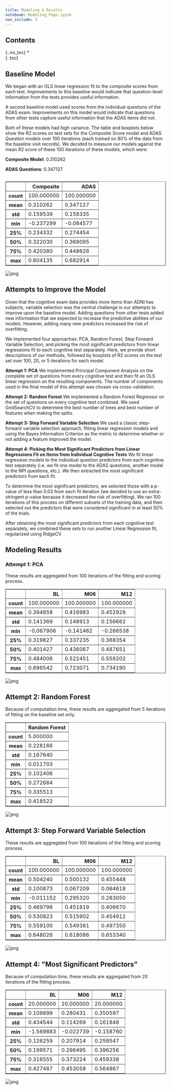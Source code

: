```yaml
---
title: Modeling & Results
notebook: Modeling_Page.ipynb
nav_include: 3
---
```


## Contents
{:.no_toc}
*  
{: toc}


##  Baseline Model

We began with an OLS linear regression fit to the composite scores from each test. Improvements to this baseline would indicate that question-level information from the tests provides useful information. 

A second baseline model used scores from the individual questions of the ADAS exam. Improvements on this model would indicate that questions from other tests capture useful information that the ADAS items did not.

Both of these models had high variance. The table and boxplots below show the R2 scores on test sets for the Composite Score model and ADAS Question models over 100 iterations (each trained on 80% of the data from the baseline visit records). We decided to measure our models against the mean R2 score of these 100 iterations of these models, which were:

**Composite Model**: 0.310262

**ADAS Questions**: 0.347127


```python

```




<div>
<style>
    .dataframe thead tr:only-child th {
        text-align: right;
    }

    .dataframe thead th {
        text-align: left;
    }

    .dataframe tbody tr th {
        vertical-align: top;
    }
</style>
<table border="1" class="dataframe">
  <thead>
    <tr style="text-align: right;">
      <th></th>
      <th>Composite</th>
      <th>ADAS</th>
    </tr>
  </thead>
  <tbody>
    <tr>
      <th>count</th>
      <td>100.000000</td>
      <td>100.000000</td>
    </tr>
    <tr>
      <th>mean</th>
      <td>0.310262</td>
      <td>0.347127</td>
    </tr>
    <tr>
      <th>std</th>
      <td>0.159539</td>
      <td>0.158335</td>
    </tr>
    <tr>
      <th>min</th>
      <td>-0.237299</td>
      <td>-0.084577</td>
    </tr>
    <tr>
      <th>25%</th>
      <td>0.234332</td>
      <td>0.274454</td>
    </tr>
    <tr>
      <th>50%</th>
      <td>0.322030</td>
      <td>0.369095</td>
    </tr>
    <tr>
      <th>75%</th>
      <td>0.420380</td>
      <td>0.448626</td>
    </tr>
    <tr>
      <th>max</th>
      <td>0.604135</td>
      <td>0.682914</td>
    </tr>
  </tbody>
</table>
</div>


![png](output_4_1.png)


## Attempts to Improve the Model

Given that the cognitive exam data provides more items than ADNI has subjects, variable selection was the central challenge in our attempts to improve upon the baseline model. Adding questions from other tests added new information that we expected to increase the predictive abilities of our models. However, adding many new predictors increased the risk of overfitting.

We implemented four approaches: PCA, Random Forest, Step Forward Variable Selection, and picking the most significant predictors from linear regressions fit to each cognitive test separately. Here, we provide short descriptions of our methods, followed by boxplots of R2 scores on the test set over 100, 20, or 5 iterations for each model.

**Attempt 1: PCA**  We implemented Principal Component Analysis on the complete set of questions from every cognitive test and then fit an OLS linear regression on the resulting components. The number of components used in the final model of this attempt was chosen via cross-validation. 

**Attempt 2: Random Forest** We implemented a Random Forest Regressor on the set of questions on every cognitive test combined. We used GridSearchCV to determine the best number of trees and best number of features when making the splits.

**Attempt 3: Step Forward Variable Selection** We used a classic step-forward variable selection approach, fitting linear regression models and using the Bayes Information Criterion as the metric to determine whether or not adding a feature improved the model. 

**Attempt 4: Picking the Most Significant Predictors from Linear Regressions Fit on Items from Individual Cognitive Tests** 
We fit linear regression models to the individual question predictors from each cognitive test separately (i.e. we fit one model to the ADAS questions, another model to the NPI questions, etc.). We then extracted the most significant predictors from each fit. 

To determine the most significant predictors, we selected those with a p-value of less than 0.03 from each fit iteration (we decided to use an extra-stringent p-value because it decreased the risk of overfitting). We ran 100 iterations of this process on different subsets of the training data, and then selected out the predictors that were considered significant in at least 50% of the trials.

After obtaining the most significant predictors from each cognitive test separately, we combined these sets to run another Linear Regression fit, regularized using RidgeCV.

## Modeling Results

### Attempt 1: PCA

These results are aggregated from 100 iterations of the fitting and scoring process.




<div>
<style>
    .dataframe thead tr:only-child th {
        text-align: right;
    }

    .dataframe thead th {
        text-align: left;
    }

    .dataframe tbody tr th {
        vertical-align: top;
    }
</style>
<table border="1" class="dataframe">
  <thead>
    <tr style="text-align: right;">
      <th></th>
      <th>BL</th>
      <th>M06</th>
      <th>M12</th>
    </tr>
  </thead>
  <tbody>
    <tr>
      <th>count</th>
      <td>100.000000</td>
      <td>100.000000</td>
      <td>100.000000</td>
    </tr>
    <tr>
      <th>mean</th>
      <td>0.394858</td>
      <td>0.416983</td>
      <td>0.452928</td>
    </tr>
    <tr>
      <th>std</th>
      <td>0.141369</td>
      <td>0.148913</td>
      <td>0.156662</td>
    </tr>
    <tr>
      <th>min</th>
      <td>-0.067906</td>
      <td>-0.141462</td>
      <td>-0.266538</td>
    </tr>
    <tr>
      <th>25%</th>
      <td>0.319827</td>
      <td>0.337235</td>
      <td>0.368354</td>
    </tr>
    <tr>
      <th>50%</th>
      <td>0.401427</td>
      <td>0.436067</td>
      <td>0.487651</td>
    </tr>
    <tr>
      <th>75%</th>
      <td>0.484006</td>
      <td>0.522451</td>
      <td>0.558202</td>
    </tr>
    <tr>
      <th>max</th>
      <td>0.696542</td>
      <td>0.723071</td>
      <td>0.734190</td>
    </tr>
  </tbody>
</table>
</div>


![png](output_11_1.png)


## Attempt 2: Random Forest

Because of computation time, these results are aggregated from 5 iterations of fitting on the baseline set only.


<div>
<style>
    .dataframe thead tr:only-child th {
        text-align: right;
    }

    .dataframe thead th {
        text-align: left;
    }

    .dataframe tbody tr th {
        vertical-align: top;
    }
</style>
<table border="1" class="dataframe">
  <thead>
    <tr style="text-align: right;">
      <th></th>
      <th>Random Forest</th>
    </tr>
  </thead>
  <tbody>
    <tr>
      <th>count</th>
      <td>5.000000</td>
    </tr>
    <tr>
      <th>mean</th>
      <td>0.228166</td>
    </tr>
    <tr>
      <th>std</th>
      <td>0.167640</td>
    </tr>
    <tr>
      <th>min</th>
      <td>0.011703</td>
    </tr>
    <tr>
      <th>25%</th>
      <td>0.102406</td>
    </tr>
    <tr>
      <th>50%</th>
      <td>0.272684</td>
    </tr>
    <tr>
      <th>75%</th>
      <td>0.335513</td>
    </tr>
    <tr>
      <th>max</th>
      <td>0.418522</td>
    </tr>
  </tbody>
</table>
</div>


![png](output_15_1.png)


## Attempt 3: Step Forward Variable Selection

These results are aggregated from 100 iterations of the fitting and scoring process.


<div>
<style>
    .dataframe thead tr:only-child th {
        text-align: right;
    }

    .dataframe thead th {
        text-align: left;
    }

    .dataframe tbody tr th {
        vertical-align: top;
    }
</style>
<table border="1" class="dataframe">
  <thead>
    <tr style="text-align: right;">
      <th></th>
      <th>BL</th>
      <th>M06</th>
      <th>M12</th>
    </tr>
  </thead>
  <tbody>
    <tr>
      <th>count</th>
      <td>100.000000</td>
      <td>100.000000</td>
      <td>100.000000</td>
    </tr>
    <tr>
      <th>mean</th>
      <td>0.504240</td>
      <td>0.500132</td>
      <td>0.455448</td>
    </tr>
    <tr>
      <th>std</th>
      <td>0.100873</td>
      <td>0.067209</td>
      <td>0.064618</td>
    </tr>
    <tr>
      <th>min</th>
      <td>-0.011152</td>
      <td>0.295320</td>
      <td>0.283050</td>
    </tr>
    <tr>
      <th>25%</th>
      <td>0.469798</td>
      <td>0.451819</td>
      <td>0.406670</td>
    </tr>
    <tr>
      <th>50%</th>
      <td>0.530823</td>
      <td>0.515902</td>
      <td>0.454912</td>
    </tr>
    <tr>
      <th>75%</th>
      <td>0.559100</td>
      <td>0.549381</td>
      <td>0.497350</td>
    </tr>
    <tr>
      <th>max</th>
      <td>0.648026</td>
      <td>0.618086</td>
      <td>0.653340</td>
    </tr>
  </tbody>
</table>
</div>



![png](output_19_1.png)


## Attempt 4: "Most Significant Predictors"

Because of computation time, these results are aggregated from 20 iterations of the fitting process.


<div>
<style>
    .dataframe thead tr:only-child th {
        text-align: right;
    }

    .dataframe thead th {
        text-align: left;
    }

    .dataframe tbody tr th {
        vertical-align: top;
    }
</style>
<table border="1" class="dataframe">
  <thead>
    <tr style="text-align: right;">
      <th></th>
      <th>BL</th>
      <th>M06</th>
      <th>M12</th>
    </tr>
  </thead>
  <tbody>
    <tr>
      <th>count</th>
      <td>20.000000</td>
      <td>20.000000</td>
      <td>20.000000</td>
    </tr>
    <tr>
      <th>mean</th>
      <td>0.109899</td>
      <td>0.280431</td>
      <td>0.350597</td>
    </tr>
    <tr>
      <th>std</th>
      <td>0.434544</td>
      <td>0.114269</td>
      <td>0.161848</td>
    </tr>
    <tr>
      <th>min</th>
      <td>-1.569883</td>
      <td>-0.022739</td>
      <td>-0.158760</td>
    </tr>
    <tr>
      <th>25%</th>
      <td>0.126259</td>
      <td>0.207914</td>
      <td>0.259547</td>
    </tr>
    <tr>
      <th>50%</th>
      <td>0.199571</td>
      <td>0.296495</td>
      <td>0.396256</td>
    </tr>
    <tr>
      <th>75%</th>
      <td>0.316555</td>
      <td>0.373224</td>
      <td>0.459338</td>
    </tr>
    <tr>
      <th>max</th>
      <td>0.427487</td>
      <td>0.453058</td>
      <td>0.564867</td>
    </tr>
  </tbody>
</table>
</div>


![png](output_23_1.png)

